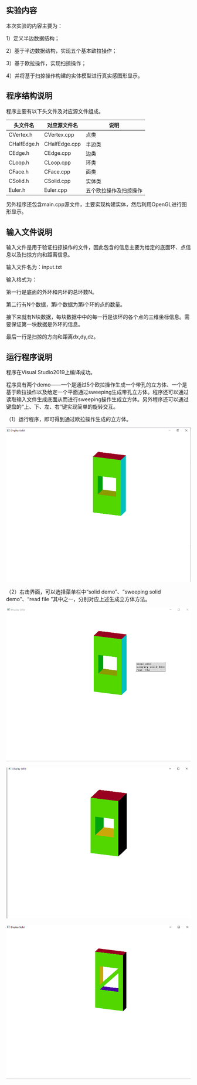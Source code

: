 ## 实验内容 

本次实验的内容主要为：

1）定义半边数据结构；

2）基于半边数据结构，实现五个基本欧拉操作；

3）基于欧拉操作，实现扫掠操作；

4）并将基于扫掠操作构建的实体模型进行真实感图形显示。

## 程序结构说明

程序主要有以下头文件及对应源文件组成。

| 头文件名    | 对应源文件名  | 说明                   |
| ----------- | ------------- | ---------------------- |
| CVertex.h   | CVertex.cpp   | 点类                   |
| CHalfEdge.h | CHalfEdge.cpp | 半边类                 |
| CEdge.h     | CEdge.cpp     | 边类                   |
| CLoop.h     | CLoop.cpp     | 环类                   |
| CFace.h     | CFace.cpp     | 面类                   |
| CSolid.h    | CSolid.cpp    | 实体类                 |
| Euler.h     | Euler.cpp     | 五个欧拉操作及扫掠操作 |

另外程序还包含main.cpp源文件，主要实现构建实体，然后利用OpenGL进行图形显示。

## 输入文件说明

输入文件是用于验证扫掠操作的文件，因此包含的信息主要为给定的底面环、点信息以及扫掠方向和距离信息。

输入文件名为：input.txt

输入格式为：

第一行是底面的外环和内环的总环数N。

第二行有N个数据，第i个数据为第i个环的点的数量。

接下来就有N块数据，每块数据中中的每一行是该环的各个点的三维坐标信息。需要保证第一块数据是外环的信息。

最后一行是扫掠的方向和距离dx,dy,dz。

## 运行程序说明

程序在Visual Studio2019上编译成功。

程序具有两个demo——一个是通过5个欧拉操作生成一个带孔的立方体、一个是基于欧拉操作以及给定一个平面通过sweeping生成带孔立方体。程序还可以通过读取输入文件生成底面从而进行sweeping操作生成立方体。另外程序还可以通过键盘的“上、下、左、右”键实现简单的旋转交互。

（1）运行程序，即可得到通过欧拉操作生成的立方体。

![](\img\1.png)

（2）右击界面，可以选择菜单栏中“solid demo”、“sweeping solid demo”、“read file ”其中之一，分别对应上述生成立方体方法。

![](\img\2.png)

![](\img\3.png)

![](\img\4.png)
